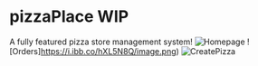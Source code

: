 # pizzaPlace WIP
A fully featured pizza store management system!
![Homepage](https://i.ibb.co/9gPB84Q/Annotation-2020-08-07-121307.png)
![Orders]https://i.ibb.co/hXL5N8Q/image.png)
![CreatePizza](https://i.ibb.co/RBC5XTm/image.png)
